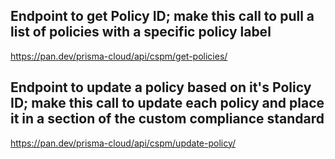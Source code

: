 ## Endpoint to get Policy ID; make this call to pull a list of policies with a specific policy label
https://pan.dev/prisma-cloud/api/cspm/get-policies/

## Endpoint to update a policy based on it's Policy ID; make this call to update each policy and place it in a section of the custom compliance standard
https://pan.dev/prisma-cloud/api/cspm/update-policy/
